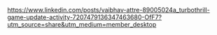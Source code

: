 https://www.linkedin.com/posts/vaibhav-attre-89005024a_turbothrill-game-update-activity-7207479136347463680-OfF7?utm_source=share&utm_medium=member_desktop
